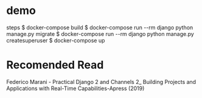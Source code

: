 # demo

steps
$ docker-compose build
$ docker-compose run --rm django python manage.py migrate
$ docker-compose run --rm django python manage.py createsuperuser
$ docker-compose up

# Recomended Read

Federico Marani - Practical Django 2 and Channels 2_ Building Projects and Applications with Real-Time Capabilities-Apress (2019)